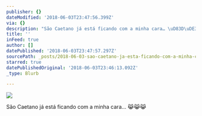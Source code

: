 ```yaml
---
publisher: {}
dateModified: '2018-06-03T23:47:56.399Z'
via: {}
description: "São Caetano já está ficando com a minha cara… \uD83D\uDE39\uD83D\uDE39\uD83D\uDE39"
title: ''
inFeed: true
author: []
datePublished: '2018-06-03T23:47:57.297Z'
sourcePath: _posts/2018-06-03-sao-caetano-ja-esta-ficando-com-a-minha-cara.md
starred: true
datePublishedOriginal: '2018-06-03T23:46:13.092Z'
_type: Blurb

---
```

![](https://the-grid-user-content.s3-us-west-2.amazonaws.com/f2eef947-aaa1-4a27-a024-5fdb1700e65e.jpg)

São Caetano já está ficando com a minha cara... 😹😹😹